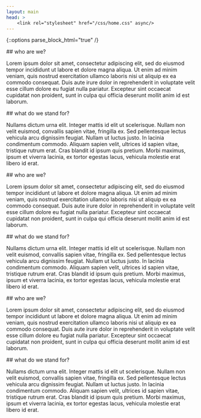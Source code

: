 ```yaml
--- 
layout: main
head: >
    <link rel="stylesheet" href="/css/home.css" async/> 
---
```

{::options parse_block_html="true" /}

<section class="home">

<article>
## who are we?

Lorem ipsum dolor sit amet, consectetur adipiscing elit, sed do eiusmod tempor incididunt ut labore et dolore magna
    aliqua. Ut enim ad minim veniam, quis nostrud exercitation ullamco laboris nisi ut aliquip ex ea commodo consequat.
    Duis aute irure dolor in reprehenderit in voluptate velit esse cillum dolore eu fugiat nulla pariatur. Excepteur
    sint occaecat cupidatat non proident, sunt in culpa qui officia deserunt mollit anim id est laborum.
</article>

<article>
## what do we stand for?

Nullams dictum urna elit. Integer mattis id elit ut scelerisque. Nullam non velit euismod, convallis sapien vitae,
    fringilla ex. Sed pellentesque lectus vehicula arcu dignissim feugiat. Nullam ut luctus justo. In lacinia condimentum
    commodo. Aliquam sapien velit, ultrices id sapien vitae, tristique rutrum erat. Cras blandit id ipsum quis pretium.
    Morbi maximus, ipsum et viverra lacinia, ex tortor egestas lacus, vehicula molestie erat libero id erat.
</article>

<article>
## who are we?

Lorem ipsum dolor sit amet, consectetur adipiscing elit, sed do eiusmod tempor incididunt ut labore et dolore magna
    aliqua. Ut enim ad minim veniam, quis nostrud exercitation ullamco laboris nisi ut aliquip ex ea commodo consequat.
    Duis aute irure dolor in reprehenderit in voluptate velit esse cillum dolore eu fugiat nulla pariatur. Excepteur
    sint occaecat cupidatat non proident, sunt in culpa qui officia deserunt mollit anim id est laborum.
</article>

<article>
## what do we stand for?

Nullams dictum urna elit. Integer mattis id elit ut scelerisque. Nullam non velit euismod, convallis sapien vitae,
    fringilla ex. Sed pellentesque lectus vehicula arcu dignissim feugiat. Nullam ut luctus justo. In lacinia condimentum
    commodo. Aliquam sapien velit, ultrices id sapien vitae, tristique rutrum erat. Cras blandit id ipsum quis pretium.
    Morbi maximus, ipsum et viverra lacinia, ex tortor egestas lacus, vehicula molestie erat libero id erat.
</article>

<article>
## who are we?

Lorem ipsum dolor sit amet, consectetur adipiscing elit, sed do eiusmod tempor incididunt ut labore et dolore magna
    aliqua. Ut enim ad minim veniam, quis nostrud exercitation ullamco laboris nisi ut aliquip ex ea commodo consequat.
    Duis aute irure dolor in reprehenderit in voluptate velit esse cillum dolore eu fugiat nulla pariatur. Excepteur
    sint occaecat cupidatat non proident, sunt in culpa qui officia deserunt mollit anim id est laborum.
</article>

<article>
## what do we stand for?

Nullams dictum urna elit. Integer mattis id elit ut scelerisque. Nullam non velit euismod, convallis sapien vitae,
    fringilla ex. Sed pellentesque lectus vehicula arcu dignissim feugiat. Nullam ut luctus justo. In lacinia condimentum
    commodo. Aliquam sapien velit, ultrices id sapien vitae, tristique rutrum erat. Cras blandit id ipsum quis pretium.
    Morbi maximus, ipsum et viverra lacinia, ex tortor egestas lacus, vehicula molestie erat libero id erat. 
</article>

</section>
